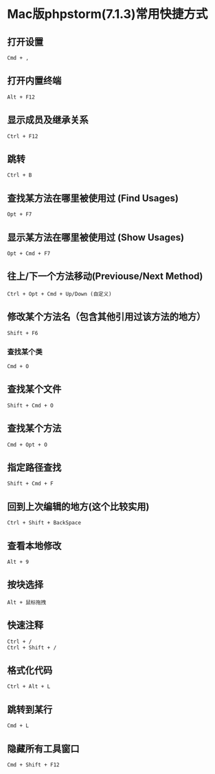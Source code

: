 # Mac版phpstorm(7.1.3)常用快捷方式

## 打开设置

```
Cmd + ,
```

## 打开内置终端

```
Alt + F12
```

## 显示成员及继承关系

```
Ctrl + F12
```

## 跳转

```
Ctrl + B
```

## 查找某方法在哪里被使用过 (Find Usages)

```
Opt + F7
```

## 显示某方法在哪里被使用过 (Show Usages)

```
Opt + Cmd + F7
```

## 往上/下一个方法移动(Previouse/Next Method)

```
Ctrl + Opt + Cmd + Up/Down (自定义)
```

## 修改某个方法名（包含其他引用过该方法的地方）

```
Shift + F6
```

### 查找某个类

```
Cmd + O
```

## 查找某个文件

```
Shift + Cmd + O
```

## 查找某个方法

```
Cmd + Opt + O
```

## 指定路径查找

```
Shift + Cmd + F
```

## 回到上次编辑的地方(这个比较实用)

```
Ctrl + Shift + BackSpace

```

## 查看本地修改

```
Alt + 9
```

## 按块选择

```
Alt + 鼠标拖拽
```

## 快速注释

```
Ctrl + /
Ctrl + Shift + /
```

## 格式化代码

```
Ctrl + Alt + L
```

## 跳转到某行

```
Cmd + L
```

## 隐藏所有工具窗口

```
Cmd + Shift + F12
```
